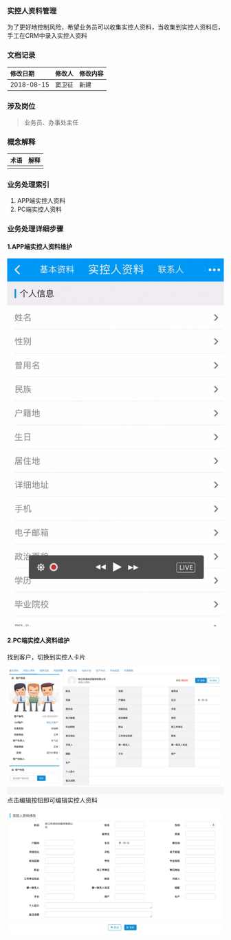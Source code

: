 ### 实控人资料管理

为了更好地控制风险，希望业务员可以收集实控人资料，当收集到实控人资料后，手工在CRM中录入实控人资料

### 文档记录

| 修改日期 | 修改人 | 修改内容 |
| :--- | :--- | :--- |
| 2018-08-15 | 窦卫征 | 新建 |

### 涉及岗位

> 业务员、办事处主任

### 概念解释

| 术语 | 解释 |
| :--- | :--- |
|  |  |

### 业务处理索引

1. APP端实控人资料
2. PC端实控人资料

### 业务处理详细步骤

#### 1.APP端实控人资料维护

![](/assets/appbjskrzl.png)

#### 2.PC端实控人资料维护

找到客户，切换到实控人卡片

![](/assets/skrzl.png)点击编辑按钮即可编辑实控人资料

![](/assets/bjskrzl.png)

